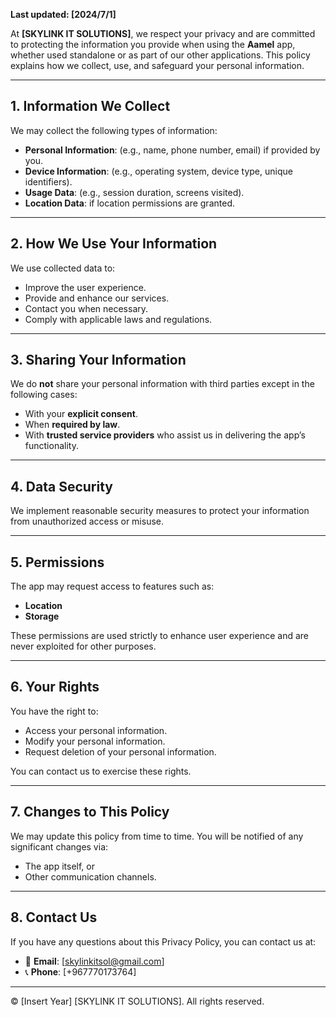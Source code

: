 
**Last updated: [2024/7/1]**

At **[SKYLINK IT SOLUTIONS]**, we respect your privacy and are committed to protecting the information you provide when using the **Aamel** app, whether used standalone or as part of our other applications. This policy explains how we collect, use, and safeguard your personal information.

---

## 1. Information We Collect

We may collect the following types of information:

- **Personal Information**: (e.g., name, phone number, email) if provided by you.
- **Device Information**: (e.g., operating system, device type, unique identifiers).
- **Usage Data**: (e.g., session duration, screens visited).
- **Location Data**: if location permissions are granted.

---

## 2. How We Use Your Information

We use collected data to:

- Improve the user experience.
- Provide and enhance our services.
- Contact you when necessary.
- Comply with applicable laws and regulations.

---

## 3. Sharing Your Information

We do **not** share your personal information with third parties except in the following cases:

- With your **explicit consent**.
- When **required by law**.
- With **trusted service providers** who assist us in delivering the app’s functionality.

---

## 4. Data Security

We implement reasonable security measures to protect your information from unauthorized access or misuse.

---

## 5. Permissions

The app may request access to features such as:

- **Location**
- **Storage**

These permissions are used strictly to enhance user experience and are never exploited for other purposes.

---

## 6. Your Rights

You have the right to:

- Access your personal information.
- Modify your personal information.
- Request deletion of your personal information.

You can contact us to exercise these rights.

---

## 7. Changes to This Policy

We may update this policy from time to time. You will be notified of any significant changes via:

- The app itself, or
- Other communication channels.

---

## 8. Contact Us

If you have any questions about this Privacy Policy, you can contact us at:

- 📧 **Email**: [skylinkitsol@gmail.com]  
- 📞 **Phone**: [+967770173764]

---

© [Insert Year] [SKYLINK IT SOLUTIONS]. All rights reserved.
